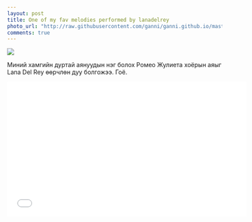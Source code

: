 ```yaml
---
layout: post
title: One of my fav melodies performed by lanadelrey
photo_url: "http://raw.githubusercontent.com/ganni/ganni.github.io/master/images/romeo-juliet.jpg"
comments: true
---
```

![]({{site.url}}/images/romeo-juliet.jpg)

Миний хамгийн дуртай аянуудын нэг болох Ромео Жулиета хоёрын аяыг Lana Del Rey өөрчлөн дуу болгожээ. Гоё. 

<iframe width="560" height="315" src="//www.youtube.com/embed/0MaAPzg_YbQ?list=PLLCMr6qyus1vm2tpzqjLm5L67gma445fY" frameborder="0" allowfullscreen></iframe>